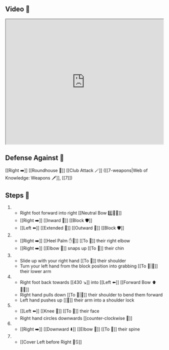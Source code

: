 ## Video 🎥

<iframe src="https://www.youtube.com/embed/eQLsvyasobU?start=57" width="100%" height="400"></iframe>

## Defense Against 🤺

[[Right ➡️]] [[Roundhouse 🔄]] [[Club Attack 🪄]] ([[7-weapons|Web of Knowledge: Weapons 🗡️]], [[7]])

## Steps 👣

1. - Right foot forward into right [[Neutral Bow 0️⃣🧍‍♂️]]
    - [[Right ➡️]] [[Inward 🔽]] [[Block 🛡️]]
    - [[Left ⬅️]] [[Extended 📏]] [[Outward 🔼]] [[Block 🛡️]]
2. - [[Right ➡️]] [[Heel Palm ✋🌴]] [[To 🎯]] their right elbow 
    - [[Right ➡️]] [[Elbow 💪]] snaps up [[To 🎯]] their chin
3. - Slide up with your right hand [[To 🎯]] their shoulder
    - Turn your left hand from the block position into grabbing [[To 🎯|🎯]] their lower arm
4. - Right foot back towards [[430 ↘️]] into [[Left ⬅️]] [[Forward Bow ⬆️🧍‍♂️]]
    - Right hand pulls down [[To 🎯|🎯]] their shoulder to bend them forward
    - Left hand pushes up [[🎯]] their arm into a shoulder lock
5. - [[Left ⬅️]] [[Knee 🦵]] [[To 🎯]] their face
    - Right hand circles downwards [[counter-clockwise 🔄]]
6. - [[Right ➡️]] [[Downward ⬇️]] [[Elbow 💪]] [[To 🎯]] their spine
7. - [[Cover Left before Right 🦶🔃]]
